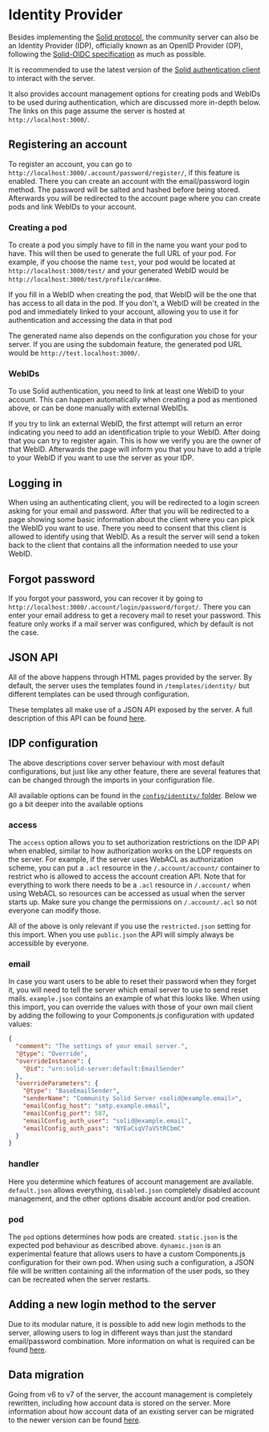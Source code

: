 # Identity Provider

Besides implementing the [Solid protocol](https://solidproject.org/TR/protocol),
the community server can also be an Identity Provider (IDP), officially known as an OpenID Provider (OP),
following the [Solid-OIDC specification](https://solid.github.io/solid-oidc/) as much as possible.

It is recommended to use the latest version
of the [Solid authentication client](https://github.com/inrupt/solid-client-authn-js)
to interact with the server.

It also provides account management options for creating pods and WebIDs to be used during authentication,
which are discussed more in-depth below.
The links on this page assume the server is hosted at `http://localhost:3000/`.

## Registering an account

To register an account, you can go to `http://localhost:3000/.account/password/register/`, if this feature is enabled.
There you can create an account with the email/password login method.
The password will be salted and hashed before being stored.
Afterwards you will be redirected to the account page where you can create pods and link WebIDs to your account.

### Creating a pod

To create a pod you simply have to fill in the name you want your pod to have.
This will then be used to generate the full URL of your pod.
For example, if you choose the name `test`,
your pod would be located at `http://localhost:3000/test/`
and your generated WebID would be `http://localhost:3000/test/profile/card#me`.

If you fill in a WebID when creating the pod,
that WebID will be the one that has access to all data in the pod.
If you don't, a WebID will be created in the pod and immediately linked to your account,
allowing you to use it for authentication and accessing the data in that pod

The generated name also depends on the configuration you chose for your server.
If you are using the subdomain feature,
the generated pod URL would be `http://test.localhost:3000/`.

### WebIDs

To use Solid authentication,
you need to link at least one WebID to your account.
This can happen automatically when creating a pod as mentioned above,
or can be done manually with external WebIDs.

If you try to link an external WebID,
the first attempt will return an error indicating you need to add an identification triple to your WebID.
After doing that you can try to register again.
This is how we verify you are the owner of that WebID.
Afterwards the page will inform you
that you have to add a triple to your WebID if you want to use the server as your IDP.

## Logging in

When using an authenticating client,
you will be redirected to a login screen asking for your email and password.
After that you will be redirected to a page showing some basic information about the client
where you can pick the WebID you want to use.
There you need to consent that this client is allowed to identify using that WebID.
As a result the server will send a token back to the client
that contains all the information needed to use your WebID.

## Forgot password

If you forgot your password, you can recover it by going to `http://localhost:3000/.account/login/password/forgot/`.
There you can enter your email address to get a recovery mail to reset your password.
This feature only works if a mail server was configured,
which by default is not the case.

## JSON API

All of the above happens through HTML pages provided by the server.
By default, the server uses the templates found in `/templates/identity/`
but different templates can be used through configuration.

These templates all make use of a JSON API exposed by the server.
A full description of this API can be found [here](account/json-api.md).

## IDP configuration

The above descriptions cover server behaviour with most default configurations,
but just like any other feature, there are several features that can be changed
through the imports in your configuration file.

All available options can be found in
the [`config/identity/` folder](https://github.com/CommunitySolidServer/CommunitySolidServer/tree/main/config/identity).
Below we go a bit deeper into the available options

### access

The `access` option allows you to set authorization restrictions on the IDP API when enabled,
similar to how authorization works on the LDP requests on the server.
For example, if the server uses WebACL as authorization scheme,
you can put a `.acl` resource in the `/.account/account/` container to restrict
who is allowed to access the account creation API.
Note that for everything to work there needs to be a `.acl` resource in `/.account/` when using WebACL
so resources can be accessed as usual when the server starts up.
Make sure you change the permissions on `/.account/.acl` so not everyone can modify those.

All of the above is only relevant if you use the `restricted.json` setting for this import.
When you use `public.json` the API will simply always be accessible by everyone.

### email

In case you want users to be able to reset their password when they forget it,
you will need to tell the server which email server to use to send reset mails.
`example.json` contains an example of what this looks like.
When using this import, you can override the values with those of your own mail client
by adding the following to your Components.js configuration with updated values:

```json
{
  "comment": "The settings of your email server.",
  "@type": "Override",
  "overrideInstance": {
    "@id": "urn:solid-server:default:EmailSender"
  },
  "overrideParameters": {
    "@type": "BaseEmailSender",
    "senderName": "Community Solid Server <solid@example.email>",
    "emailConfig_host": "smtp.example.email",
    "emailConfig_port": 587,
    "emailConfig_auth_user": "solid@example.email",
    "emailConfig_auth_pass": "NYEaCsqV7aVStRCbmC"
  }
}
```

### handler

Here you determine which features of account management are available.
`default.json` allows everything, `disabled.json` completely disabled account management,
and the other options disable account and/or pod creation.

### pod

The `pod` options determines how pods are created. `static.json` is the expected pod behaviour as described above.
`dynamic.json` is an experimental feature that allows users
to have a custom Components.js configuration for their own pod.
When using such a configuration, a JSON file will be written containing all the information of the user pods,
so they can be recreated when the server restarts.

## Adding a new login method to the server

Due to its modular nature,
it is possible to add new login methods to the server,
allowing users to log in different ways than just the standard email/password combination.
More information on what is required can be found [here](account/login-method.md).

## Data migration

Going from v6 to v7 of the server, the account management is completely rewritten,
including how account data is stored on the server.
More information about how account data of an existing server can be migrated to the newer version
can be found [here](account/migration.md).

